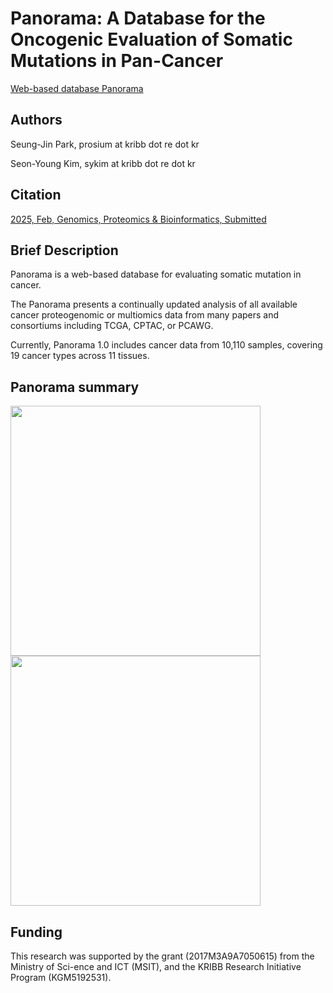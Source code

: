 # Panorama: A Database for the Oncogenic Evaluation of Somatic Mutations in Pan-Cancer
[Web-based database Panorama](http://139.150.65.64:8080/)


## Authors
Seung-Jin Park, prosium at kribb dot re dot kr

Seon-Young Kim, sykim at kribb dot re dot kr

## Citation
[2025, Feb, Genomics, Proteomics & Bioinformatics, Submitted](https://academic.oup.com/gpb)


## Brief Description
Panorama is a web-based database for evaluating somatic mutation in cancer. 

The Panorama presents a continually updated analysis of all available cancer proteogenomic or multiomics data from many papers and consortiums including TCGA, CPTAC, or PCAWG. 

Currently, Panorama 1.0 includes cancer data from 10,110 samples, covering 19 cancer types across 11 tissues.



## Panorama summary
<img src="https://github.com/user-attachments/assets/10dade95-aa38-46b2-9450-d527496458a6" width="400">
<img src="https://github.com/user-attachments/assets/c593b213-9f42-416c-8084-4dd991583a71" width="400">



## Funding
This research was supported by the grant (2017M3A9A7050615) from the Ministry of Sci-ence and ICT (MSIT), and the KRIBB Research Initiative Program (KGM5192531).

